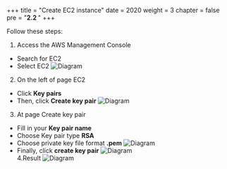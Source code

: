 +++
title = "Create EC2 instance"
date = 2020
weight = 3
chapter = false
pre = "<b>2.2 </b>"
+++

Follow these steps:

1. Access the AWS Management Console
  * Search for EC2
  * Select EC2
![Diagram](../../../images/2/1.png?width=40pc)

2. On the left of page EC2
  * Click **Key pairs**
  * Then, click **Create key pair**
![Diagram](../../../images/3/1.png?width=40pc)

3. At page Create key pair
  * Fill in your  **Key pair name**
  * Choose Key pair type **RSA**
  * Choose private key file format **.pem**
![Diagram](../../../images/3/2.png?width=40pc)  
  * Finally, click **create key pair**
![Diagram](../../../images/3/3.png?width=40pc)  
4.Result 
![Diagram](../../../images/3/4.png?width=40pc)  
